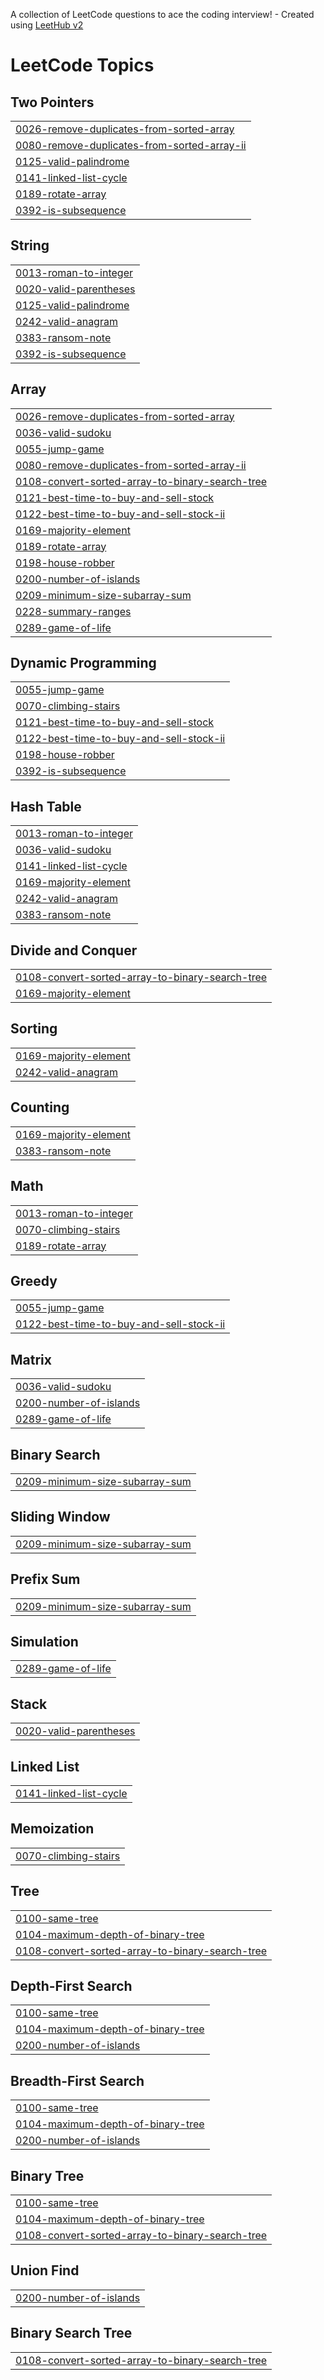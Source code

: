A collection of LeetCode questions to ace the coding interview! - Created using [LeetHub v2](https://github.com/arunbhardwaj/LeetHub-2.0)
<!---LeetCode Topics Start-->
# LeetCode Topics
## Two Pointers
|  |
| ------- |
| [0026-remove-duplicates-from-sorted-array](https://github.com/SamBennettDev/LeetCode/tree/master/0026-remove-duplicates-from-sorted-array) |
| [0080-remove-duplicates-from-sorted-array-ii](https://github.com/SamBennettDev/LeetCode/tree/master/0080-remove-duplicates-from-sorted-array-ii) |
| [0125-valid-palindrome](https://github.com/SamBennettDev/LeetCode/tree/master/0125-valid-palindrome) |
| [0141-linked-list-cycle](https://github.com/SamBennettDev/LeetCode/tree/master/0141-linked-list-cycle) |
| [0189-rotate-array](https://github.com/SamBennettDev/LeetCode/tree/master/0189-rotate-array) |
| [0392-is-subsequence](https://github.com/SamBennettDev/LeetCode/tree/master/0392-is-subsequence) |
## String
|  |
| ------- |
| [0013-roman-to-integer](https://github.com/SamBennettDev/LeetCode/tree/master/0013-roman-to-integer) |
| [0020-valid-parentheses](https://github.com/SamBennettDev/LeetCode/tree/master/0020-valid-parentheses) |
| [0125-valid-palindrome](https://github.com/SamBennettDev/LeetCode/tree/master/0125-valid-palindrome) |
| [0242-valid-anagram](https://github.com/SamBennettDev/LeetCode/tree/master/0242-valid-anagram) |
| [0383-ransom-note](https://github.com/SamBennettDev/LeetCode/tree/master/0383-ransom-note) |
| [0392-is-subsequence](https://github.com/SamBennettDev/LeetCode/tree/master/0392-is-subsequence) |
## Array
|  |
| ------- |
| [0026-remove-duplicates-from-sorted-array](https://github.com/SamBennettDev/LeetCode/tree/master/0026-remove-duplicates-from-sorted-array) |
| [0036-valid-sudoku](https://github.com/SamBennettDev/LeetCode/tree/master/0036-valid-sudoku) |
| [0055-jump-game](https://github.com/SamBennettDev/LeetCode/tree/master/0055-jump-game) |
| [0080-remove-duplicates-from-sorted-array-ii](https://github.com/SamBennettDev/LeetCode/tree/master/0080-remove-duplicates-from-sorted-array-ii) |
| [0108-convert-sorted-array-to-binary-search-tree](https://github.com/SamBennettDev/LeetCode/tree/master/0108-convert-sorted-array-to-binary-search-tree) |
| [0121-best-time-to-buy-and-sell-stock](https://github.com/SamBennettDev/LeetCode/tree/master/0121-best-time-to-buy-and-sell-stock) |
| [0122-best-time-to-buy-and-sell-stock-ii](https://github.com/SamBennettDev/LeetCode/tree/master/0122-best-time-to-buy-and-sell-stock-ii) |
| [0169-majority-element](https://github.com/SamBennettDev/LeetCode/tree/master/0169-majority-element) |
| [0189-rotate-array](https://github.com/SamBennettDev/LeetCode/tree/master/0189-rotate-array) |
| [0198-house-robber](https://github.com/SamBennettDev/LeetCode/tree/master/0198-house-robber) |
| [0200-number-of-islands](https://github.com/SamBennettDev/LeetCode/tree/master/0200-number-of-islands) |
| [0209-minimum-size-subarray-sum](https://github.com/SamBennettDev/LeetCode/tree/master/0209-minimum-size-subarray-sum) |
| [0228-summary-ranges](https://github.com/SamBennettDev/LeetCode/tree/master/0228-summary-ranges) |
| [0289-game-of-life](https://github.com/SamBennettDev/LeetCode/tree/master/0289-game-of-life) |
## Dynamic Programming
|  |
| ------- |
| [0055-jump-game](https://github.com/SamBennettDev/LeetCode/tree/master/0055-jump-game) |
| [0070-climbing-stairs](https://github.com/SamBennettDev/LeetCode/tree/master/0070-climbing-stairs) |
| [0121-best-time-to-buy-and-sell-stock](https://github.com/SamBennettDev/LeetCode/tree/master/0121-best-time-to-buy-and-sell-stock) |
| [0122-best-time-to-buy-and-sell-stock-ii](https://github.com/SamBennettDev/LeetCode/tree/master/0122-best-time-to-buy-and-sell-stock-ii) |
| [0198-house-robber](https://github.com/SamBennettDev/LeetCode/tree/master/0198-house-robber) |
| [0392-is-subsequence](https://github.com/SamBennettDev/LeetCode/tree/master/0392-is-subsequence) |
## Hash Table
|  |
| ------- |
| [0013-roman-to-integer](https://github.com/SamBennettDev/LeetCode/tree/master/0013-roman-to-integer) |
| [0036-valid-sudoku](https://github.com/SamBennettDev/LeetCode/tree/master/0036-valid-sudoku) |
| [0141-linked-list-cycle](https://github.com/SamBennettDev/LeetCode/tree/master/0141-linked-list-cycle) |
| [0169-majority-element](https://github.com/SamBennettDev/LeetCode/tree/master/0169-majority-element) |
| [0242-valid-anagram](https://github.com/SamBennettDev/LeetCode/tree/master/0242-valid-anagram) |
| [0383-ransom-note](https://github.com/SamBennettDev/LeetCode/tree/master/0383-ransom-note) |
## Divide and Conquer
|  |
| ------- |
| [0108-convert-sorted-array-to-binary-search-tree](https://github.com/SamBennettDev/LeetCode/tree/master/0108-convert-sorted-array-to-binary-search-tree) |
| [0169-majority-element](https://github.com/SamBennettDev/LeetCode/tree/master/0169-majority-element) |
## Sorting
|  |
| ------- |
| [0169-majority-element](https://github.com/SamBennettDev/LeetCode/tree/master/0169-majority-element) |
| [0242-valid-anagram](https://github.com/SamBennettDev/LeetCode/tree/master/0242-valid-anagram) |
## Counting
|  |
| ------- |
| [0169-majority-element](https://github.com/SamBennettDev/LeetCode/tree/master/0169-majority-element) |
| [0383-ransom-note](https://github.com/SamBennettDev/LeetCode/tree/master/0383-ransom-note) |
## Math
|  |
| ------- |
| [0013-roman-to-integer](https://github.com/SamBennettDev/LeetCode/tree/master/0013-roman-to-integer) |
| [0070-climbing-stairs](https://github.com/SamBennettDev/LeetCode/tree/master/0070-climbing-stairs) |
| [0189-rotate-array](https://github.com/SamBennettDev/LeetCode/tree/master/0189-rotate-array) |
## Greedy
|  |
| ------- |
| [0055-jump-game](https://github.com/SamBennettDev/LeetCode/tree/master/0055-jump-game) |
| [0122-best-time-to-buy-and-sell-stock-ii](https://github.com/SamBennettDev/LeetCode/tree/master/0122-best-time-to-buy-and-sell-stock-ii) |
## Matrix
|  |
| ------- |
| [0036-valid-sudoku](https://github.com/SamBennettDev/LeetCode/tree/master/0036-valid-sudoku) |
| [0200-number-of-islands](https://github.com/SamBennettDev/LeetCode/tree/master/0200-number-of-islands) |
| [0289-game-of-life](https://github.com/SamBennettDev/LeetCode/tree/master/0289-game-of-life) |
## Binary Search
|  |
| ------- |
| [0209-minimum-size-subarray-sum](https://github.com/SamBennettDev/LeetCode/tree/master/0209-minimum-size-subarray-sum) |
## Sliding Window
|  |
| ------- |
| [0209-minimum-size-subarray-sum](https://github.com/SamBennettDev/LeetCode/tree/master/0209-minimum-size-subarray-sum) |
## Prefix Sum
|  |
| ------- |
| [0209-minimum-size-subarray-sum](https://github.com/SamBennettDev/LeetCode/tree/master/0209-minimum-size-subarray-sum) |
## Simulation
|  |
| ------- |
| [0289-game-of-life](https://github.com/SamBennettDev/LeetCode/tree/master/0289-game-of-life) |
## Stack
|  |
| ------- |
| [0020-valid-parentheses](https://github.com/SamBennettDev/LeetCode/tree/master/0020-valid-parentheses) |
## Linked List
|  |
| ------- |
| [0141-linked-list-cycle](https://github.com/SamBennettDev/LeetCode/tree/master/0141-linked-list-cycle) |
## Memoization
|  |
| ------- |
| [0070-climbing-stairs](https://github.com/SamBennettDev/LeetCode/tree/master/0070-climbing-stairs) |
## Tree
|  |
| ------- |
| [0100-same-tree](https://github.com/SamBennettDev/LeetCode/tree/master/0100-same-tree) |
| [0104-maximum-depth-of-binary-tree](https://github.com/SamBennettDev/LeetCode/tree/master/0104-maximum-depth-of-binary-tree) |
| [0108-convert-sorted-array-to-binary-search-tree](https://github.com/SamBennettDev/LeetCode/tree/master/0108-convert-sorted-array-to-binary-search-tree) |
## Depth-First Search
|  |
| ------- |
| [0100-same-tree](https://github.com/SamBennettDev/LeetCode/tree/master/0100-same-tree) |
| [0104-maximum-depth-of-binary-tree](https://github.com/SamBennettDev/LeetCode/tree/master/0104-maximum-depth-of-binary-tree) |
| [0200-number-of-islands](https://github.com/SamBennettDev/LeetCode/tree/master/0200-number-of-islands) |
## Breadth-First Search
|  |
| ------- |
| [0100-same-tree](https://github.com/SamBennettDev/LeetCode/tree/master/0100-same-tree) |
| [0104-maximum-depth-of-binary-tree](https://github.com/SamBennettDev/LeetCode/tree/master/0104-maximum-depth-of-binary-tree) |
| [0200-number-of-islands](https://github.com/SamBennettDev/LeetCode/tree/master/0200-number-of-islands) |
## Binary Tree
|  |
| ------- |
| [0100-same-tree](https://github.com/SamBennettDev/LeetCode/tree/master/0100-same-tree) |
| [0104-maximum-depth-of-binary-tree](https://github.com/SamBennettDev/LeetCode/tree/master/0104-maximum-depth-of-binary-tree) |
| [0108-convert-sorted-array-to-binary-search-tree](https://github.com/SamBennettDev/LeetCode/tree/master/0108-convert-sorted-array-to-binary-search-tree) |
## Union Find
|  |
| ------- |
| [0200-number-of-islands](https://github.com/SamBennettDev/LeetCode/tree/master/0200-number-of-islands) |
## Binary Search Tree
|  |
| ------- |
| [0108-convert-sorted-array-to-binary-search-tree](https://github.com/SamBennettDev/LeetCode/tree/master/0108-convert-sorted-array-to-binary-search-tree) |
<!---LeetCode Topics End-->